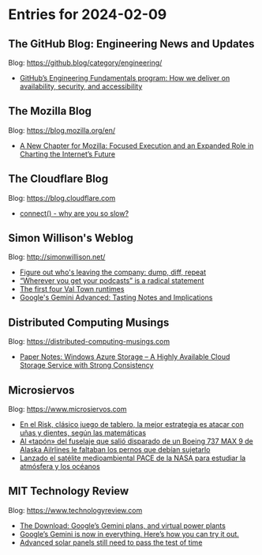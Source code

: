 # Entries for 2024-02-09
## The GitHub Blog: Engineering News and Updates 
Blog: https://github.blog/category/engineering/ 

- [GitHub’s Engineering Fundamentals program: How we deliver on availability, security, and accessibility](https://github.blog/2024-02-08-githubs-engineering-fundamentals-program-how-we-deliver-on-availability-security-and-accessibility/)
## The Mozilla Blog 
Blog: https://blog.mozilla.org/en/ 

- [A New Chapter for Mozilla: Focused Execution and an Expanded Role in Charting the Internet’s Future](https://blog.mozilla.org/en/mozilla/a-new-chapter-for-mozilla-laura-chambers-expanded-role/)
##  The Cloudflare Blog  
Blog: https://blog.cloudflare.com 

- [connect() - why are you so slow?](https://blog.cloudflare.com/linux-transport-protocol-port-selection-performance)
## Simon Willison's Weblog 
Blog: http://simonwillison.net/ 

- [Figure out who's leaving the company: dump, diff, repeat](https://simonwillison.net/2024/Feb/9/figure-out-whos-leaving-the-company/#atom-everything)
- [“Wherever you get your podcasts” is a radical statement](https://simonwillison.net/2024/Feb/9/wherever-you-get-your-podcasts-is-a-radical-statement/#atom-everything)
- [The first four Val Town runtimes](https://simonwillison.net/2024/Feb/8/the-first-four-val-town-runtimes/#atom-everything)
- [Google's Gemini Advanced: Tasting Notes and Implications](https://simonwillison.net/2024/Feb/8/googles-gemini-advanced-tasting-notes-and-implications/#atom-everything)
## Distributed Computing Musings 
Blog: https://distributed-computing-musings.com 

- [Paper Notes: Windows Azure Storage – A Highly Available Cloud Storage Service with Strong Consistency](https://distributed-computing-musings.com/2024/02/paper-notes-windows-azure-storage-a-highly-available-cloud-storage-service-with-strong-consistency/)
## Microsiervos 
Blog: https://www.microsiervos.com 

- [En el Risk, clásico juego de tablero, la mejor estrategia es atacar con uñas y dientes, según las matemáticas](https://www.microsiervos.com/archivo/azar/risk-clasico-juego-tablero-estrategia-atacar-matematicas.html)
- [Al «tapón» del fuselaje que salió disparado de un Boeing 737 MAX 9 de Alaska Ailrlines le faltaban los pernos que debían sujetarlo](https://www.microsiervos.com/archivo/aerotrastorno/tapon-boeing-737-max-alaska-airlines-faltaban-pernos.html)
- [Lanzado el satélite medioambiental PACE de la NASA para estudiar la atmósfera y los océanos](https://www.microsiervos.com/archivo/espacio/lanzado-satelite-pace-nasa-atmosfera-oceanos.html)
## MIT Technology Review 
Blog: https://www.technologyreview.com 

- [The Download: Google’s Gemini plans, and virtual power plants](https://www.technologyreview.com/2024/02/08/1087908/the-download-googles-gemini-plans-and-virtual-power-plants/)
- [Google’s Gemini is now in everything. Here’s how you can try it out.](https://www.technologyreview.com/2024/02/08/1087911/googles-gemini-is-now-in-everything-heres-how-you-can-try-it-out/)
- [Advanced solar panels still need to pass the test of time](https://www.technologyreview.com/2024/02/08/1087860/future-for-advanced-solar-cells/)